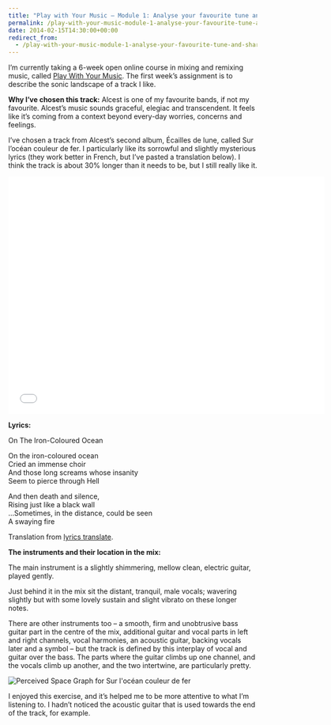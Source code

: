 ```yaml
---
title: "Play with Your Music – Module 1: Analyse your favourite tune and share it"
permalink: /play-with-your-music-module-1-analyse-your-favourite-tune-and-share-it
date: 2014-02-15T14:30:00+00:00
redirect_from:
  - /play-with-your-music-module-1-analyse-your-favourite-tune-and-share-it/
---
```


I’m currently taking a 6-week open online course in mixing and remixing music, called [Play With Your Music](http://www.playwithyourmusic.org/). The first week’s assignment is to describe the sonic landscape of a track I like.

**Why I’ve chosen this track:** Alcest is one of my favourite bands, if not my favourite. Alcest’s music sounds graceful, elegiac and transcendent. It feels like it’s coming from a context beyond every-day worries, concerns and feelings.

I’ve chosen a track from Alcest’s second album, Écailles de lune, called Sur l’océan couleur de fer. I particularly like its sorrowful and slightly mysterious lyrics (they work better in French, but I’ve pasted a translation below). I think the track is about 30% longer than it needs to be, but I still really like it.

<iframe title="Alcest - Sur L'Océan Couleur De Fer" width="640" height="480" src="Play%20with%20Your%20Music%20%E2%80%93%20Module%201%20Analyse%20your%20favourite%20tune%20and%20share%20it%20%E2%80%93%20Martin%20Lugton_files/waGDKnFv_Vg.htm" frameborder="0" allow="accelerometer; autoplay; encrypted-media; gyroscope; picture-in-picture" allowfullscreen=""></iframe>

**Lyrics:**

On The Iron-Coloured Ocean

On the iron-coloured ocean  
Cried an immense choir  
And those long screams whose insanity  
Seem to pierce through Hell

And then death and silence,  
Rising just like a black wall  
…Sometimes, in the distance, could be seen  
A swaying fire

Translation from [lyrics translate](http://lyricstranslate.com/en/sur-loc%C3%A9an-couleur-de-fer-iron-coloured-ocean.html#maH2SooEXyyYWzFX.99).

**The instruments and their location in the mix:**

The main instrument is a slightly shimmering, mellow clean, electric guitar, played gently.

Just behind it in the mix sit the distant, tranquil, male vocals; wavering slightly but with some lovely sustain and slight vibrato on these longer notes.

There are other instruments too – a smooth, firm and unobtrusive bass guitar part in the centre of the mix, additional guitar and vocal parts in left and right channels, vocal harmonies, an acoustic guitar, backing vocals later and a symbol – but the track is defined by this interplay of vocal and guitar over the bass. The parts where the guitar climbs up one channel, and the vocals climb up another, and the two intertwine, are particularly pretty.

![Perceived Space Graph for Sur l'océan couleur de fer](Play%20with%20Your%20Music%20%E2%80%93%20Module%201%20Analyse%20your%20favourite%20tune%20and%20share%20it%20%E2%80%93%20Martin%20Lugton_files/%2523PWYM%2520Perceived%2520Space%2520Graph%2520for%2520Sur%2520l'oc%25C3%25A9.png)

I enjoyed this exercise, and it’s helped me to be more attentive to what I’m listening to. I hadn’t noticed the acoustic guitar that is used towards the end of the track, for example.